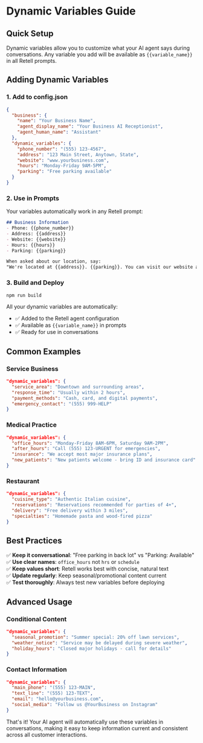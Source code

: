# Dynamic Variables Guide

## Quick Setup

Dynamic variables allow you to customize what your AI agent says during conversations. Any variable you add will be available as `{{variable_name}}` in all Retell prompts.

## Adding Dynamic Variables

### 1. Add to config.json

```json
{
  "business": {
    "name": "Your Business Name",
    "agent_display_name": "Your Business AI Receptionist",
    "agent_human_name": "Assistant"
  },
  "dynamic_variables": {
    "phone_number": "(555) 123-4567",
    "address": "123 Main Street, Anytown, State",
    "website": "www.yourbusiness.com",
    "hours": "Monday-Friday 9AM-5PM",
    "parking": "Free parking available"
  }
}
```

### 2. Use in Prompts

Your variables automatically work in any Retell prompt:

```markdown
## Business Information  
- Phone: {{phone_number}}
- Address: {{address}}
- Website: {{website}}
- Hours: {{hours}}
- Parking: {{parking}}

When asked about our location, say:
"We're located at {{address}}. {{parking}}. You can visit our website at {{website}} or call us at {{phone_number}}."
```

### 3. Build and Deploy

```bash
npm run build
```

All your dynamic variables are automatically:
- ✅ Added to the Retell agent configuration
- ✅ Available as `{{variable_name}}` in prompts  
- ✅ Ready for use in conversations

## Common Examples

### Service Business
```json
"dynamic_variables": {
  "service_area": "Downtown and surrounding areas",  
  "response_time": "Usually within 2 hours",
  "payment_methods": "Cash, card, and digital payments",
  "emergency_contact": "(555) 999-HELP"
}
```

### Medical Practice
```json
"dynamic_variables": {
  "office_hours": "Monday-Friday 8AM-6PM, Saturday 9AM-2PM",
  "after_hours": "Call (555) 123-URGENT for emergencies", 
  "insurance": "We accept most major insurance plans",
  "new_patients": "New patients welcome - bring ID and insurance card"
}
```

### Restaurant  
```json
"dynamic_variables": {
  "cuisine_type": "Authentic Italian cuisine",
  "reservations": "Reservations recommended for parties of 4+",
  "delivery": "Free delivery within 3 miles",
  "specialties": "Homemade pasta and wood-fired pizza"
}
```

## Best Practices

✅ **Keep it conversational**: "Free parking in back lot" vs "Parking: Available"  
✅ **Use clear names**: `office_hours` not `hrs` or `schedule`  
✅ **Keep values short**: Retell works best with concise, natural text  
✅ **Update regularly**: Keep seasonal/promotional content current  
✅ **Test thoroughly**: Always test new variables before deploying

## Advanced Usage

### Conditional Content
```json
"dynamic_variables": {
  "seasonal_promotion": "Summer special: 20% off lawn services",
  "weather_notice": "Service may be delayed during severe weather",
  "holiday_hours": "Closed major holidays - call for details"
}
```

### Contact Information
```json
"dynamic_variables": {
  "main_phone": "(555) 123-MAIN",
  "text_line": "(555) 123-TEXT", 
  "email": "hello@yourbusiness.com",
  "social_media": "Follow us @YourBusiness on Instagram"
}
```

That's it! Your AI agent will automatically use these variables in conversations, making it easy to keep information current and consistent across all customer interactions.